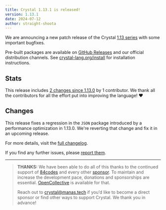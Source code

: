 ```yaml
---
title: Crystal 1.13.1 is released!
version: 1.13.1
date: 2024-07-12
author: straight-shoota
---
```

We are announcing a new patch release of the Crystal [1.13 series](/_releases/2024-07-09-1.13.0-released.md) with some important bugfixes.

Pre-built packages are available on [GitHub Releases](https://github.com/crystal-lang/crystal/releases/tag/1.13.1)
and our official distribution channels.
See [crystal-lang.org/install](https://crystal-lang.org/install/) for
installation instructions.

## Stats

This release includes [2 changes since 1.13.0](https://github.com/crystal-lang/crystal/pulls?q=is%3Apr+milestone%3A1.13.1)
by 1 contributor. We thank all the contributors for all the effort put into
improving the language! ❤️

## Changes

This release fixes a regression in the `JSON` package introduced by a performance optimization in 1.13.0. We're reverting that change and fix it in an upcoming release.

For more details, visit the [full changelog](https://github.com/crystal-lang/crystal/releases/tag/1.13.1).

If you find any further issues, please [report them](https://github.com/crystal-lang/crystal/issues/).

---

> **THANKS:**
> We have been able to do all of this thanks to the continued support of [84codes](https://www.84codes.com/) and every other [sponsor](/sponsors).
> To maintain and increase the development pace, donations and sponsorships are
> essential. [OpenCollective](https://opencollective.com/crystal-lang) is
> available for that.
>
> Reach out to [crystal@manas.tech](mailto:crystal@manas.tech)
> if you’d like to become a direct sponsor or find other ways to support Crystal.
> We thank you in advance!

